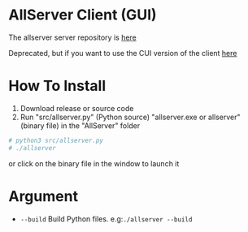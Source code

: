 # AllServer Client (GUI)
The allserver server repository is [here](https://github.com/stsaria/allserver-server)

Deprecated, but if you want to use the CUI version of the client [here](https://github.com/stsaria/allserver-old)
# How To Install
1. Download release or source code
2. Run "src/allserver.py" (Python source) "allserver.exe or allserver" (binary file) in the "AllServer" folder
```bash
# python3 src/allserver.py
# ./allserver
```
or click on the binary file in the window to launch it
# Argument
- `--build` Build Python files. e.g:`./allserver --build`